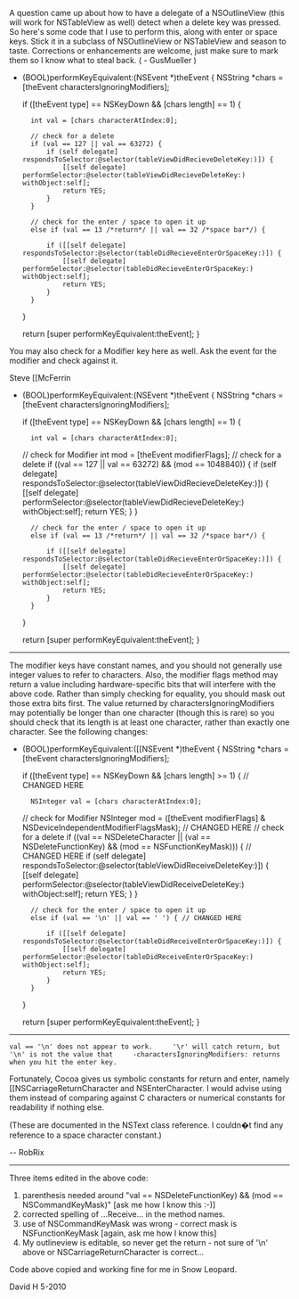 A question came up about how to have a delegate of a NSOutlineView (this will work for NSTableView as well) detect when a delete key was pressed.  So here's some code that I use to perform this, along with enter or space keys.  Stick it in a subclass of NSOutlineView or NSTableView and season to taste.  Corrections or enhancements are welcome, just make sure to mark them so I know what to steal back. ( - GusMueller )

    
- (BOOL)performKeyEquivalent:(NSEvent *)theEvent {
    NSString *chars = [theEvent charactersIgnoringModifiers];
    
    if ([theEvent type] == NSKeyDown && [chars length] == 1) {
        
        int val = [chars characterAtIndex:0];
        
        // check for a delete
        if (val == 127 || val == 63272) {
            if (self delegate] respondsToSelector:@selector(tableViewDidRecieveDeleteKey:)]) {
                [[self delegate] performSelector:@selector(tableViewDidRecieveDeleteKey:) withObject:self];
                return YES;
            }
        }
        
        // check for the enter / space to open it up
        else if (val == 13 /*return*/ || val == 32 /*space bar*/) {
            
            if ([[self delegate] respondsToSelector:@selector(tableDidRecieveEnterOrSpaceKey:)]) {
                [[self delegate] performSelector:@selector(tableDidRecieveEnterOrSpaceKey:) withObject:self];
                return YES;
            }
        }
    }
    
    return [super performKeyEquivalent:theEvent];
}


You may also check for a Modifier key here as well. Ask the event for the modifier and check against it. 

Steve [[McFerrin 

    
- (BOOL)performKeyEquivalent:(NSEvent *)theEvent {
    NSString *chars = [theEvent charactersIgnoringModifiers];
   
    if ([theEvent type] == NSKeyDown && [chars length] == 1) {
        
        int val = [chars characterAtIndex:0];
	// check for Modifier
        int mod = [theEvent modifierFlags];
        // check for a delete
        if ((val == 127 || val == 63272) && (mod == 1048840)) {
            if (self delegate] respondsToSelector:@selector(tableViewDidRecieveDeleteKey:)]) {
                [[self delegate] performSelector:@selector(tableViewDidRecieveDeleteKey:) withObject:self];
                return YES;
            }
        }
        
        // check for the enter / space to open it up
        else if (val == 13 /*return*/ || val == 32 /*space bar*/) {
            
            if ([[self delegate] respondsToSelector:@selector(tableDidRecieveEnterOrSpaceKey:)]) {
                [[self delegate] performSelector:@selector(tableDidRecieveEnterOrSpaceKey:) withObject:self];
                return YES;
            }
        }
    }
    
    return [super performKeyEquivalent:theEvent];
}



----

The modifier keys have constant names, and you should not generally use integer values to refer to characters. Also, the modifier flags method may return a value including hardware-specific bits that will interfere with the above code. Rather than simply checking for equality, you should mask out those extra bits first. The value returned by charactersIgnoringModifiers may potentially be longer than one character (though this is rare) so you should check that its length is at least one character, rather than exactly one character. See the following changes:

    
- (BOOL)performKeyEquivalent:([[NSEvent *)theEvent {
    NSString *chars = [theEvent charactersIgnoringModifiers];
   
    if ([theEvent type] == NSKeyDown && [chars length] >= 1) { // CHANGED HERE
        
        NSInteger val = [chars characterAtIndex:0];
	// check for Modifier
        NSInteger mod = ([theEvent modifierFlags] & NSDeviceIndependentModifierFlagsMask); // CHANGED HERE
        // check for a delete
        if ((val == NSDeleteCharacter || (val == NSDeleteFunctionKey) && (mod == NSFunctionKeyMask))) { // CHANGED HERE
            if (self delegate] respondsToSelector:@selector(tableViewDidReceiveDeleteKey:)]) {
                [[self delegate] performSelector:@selector(tableViewDidReceiveDeleteKey:) withObject:self];
                return YES;
            }
        }
        
        // check for the enter / space to open it up
        else if (val == '\n' || val == ' ') { // CHANGED HERE
            
            if ([[self delegate] respondsToSelector:@selector(tableDidReceiveEnterOrSpaceKey:)]) {
                [[self delegate] performSelector:@selector(tableDidReceiveEnterOrSpaceKey:) withObject:self];
                return YES;
            }
        }
    }
    
    return [super performKeyEquivalent:theEvent];
}


----

    val == '\n' does not appear to work.     '\r' will catch return, but     '\n' is not the value that     -charactersIgnoringModifiers: returns when you hit the enter key.

Fortunately, Cocoa gives us symbolic constants for return and enter, namely     [[NSCarriageReturnCharacter and     NSEnterCharacter. I would advise using them instead of comparing against C characters or numerical constants for readability if nothing else.

(These are documented in the NSText class reference. I couldn�t find any reference to a space character constant.)

-- RobRix

----
Three items edited in the above code:

1) parenthesis needed around "val == NSDeleteFunctionKey) && (mod == NSCommandKeyMask)" [ask me how I know this :-)]
2) corrected spelling of ...Receive... in the method names.
3) use of NSCommandKeyMask was wrong - correct mask is NSFunctionKeyMask [again, ask me how I know this]
4) My outlineview is editable, so never get the return - not sure of '\n' above or NSCarriageReturnCharacter is correct...

Code above copied and working fine for me in Snow Leopard.

David H 5-2010
